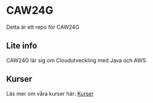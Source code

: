 # CAW24G

Detta är ett repo för CAW24G

## Lite info

CAW24G lär sig om Cloudutveckling med Java och AWS.

## Kurser

Läs mer om våra kurser här: [Kurser](/courses.md)